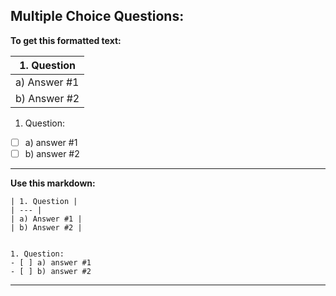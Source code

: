 ## Multiple Choice Questions: 

**To get this formatted text:** 

| 1. Question | 
| --- |
| a) Answer #1 |
| b) Answer #2 |


1. Question:
- [ ] a) answer #1
- [ ] b) answer #2

---

**Use this markdown:** 

```
| 1. Question | 
| --- |
| a) Answer #1 |
| b) Answer #2 |


1. Question:
- [ ] a) answer #1
- [ ] b) answer #2
```

---
